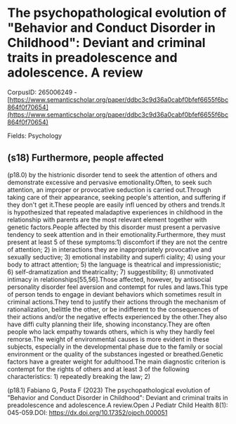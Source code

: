 # The psychopathological evolution of "Behavior and Conduct Disorder in Childhood": Deviant and criminal traits in preadolescence and adolescence. A review

CorpusID: 265006249 - [https://www.semanticscholar.org/paper/ddbc3c9d36a0cabf0bfef6655f6bc864f0f70654](https://www.semanticscholar.org/paper/ddbc3c9d36a0cabf0bfef6655f6bc864f0f70654)

Fields: Psychology

## (s18) Furthermore, people affected
(p18.0) by the histrionic disorder tend to seek the attention of others and demonstrate excessive and pervasive emotionality.Often, to seek such attention, an improper or provocative seduction is carried out.Through taking care of their appearance, seeking people's attention, and suffering if they don't get it.These people are easily infl uenced by others and trends.It is hypothesized that repeated maladaptive experiences in childhood in the relationship with parents are the most relevant element together with genetic factors.People affected by this disorder must present a pervasive tendency to seek attention and in their emotionality.Furthermore, they must present at least 5 of these symptoms:1) discomfort if they are not the centre of attention; 2) in interactions they are inappropriately provocative and sexually seductive; 3) emotional instability and superfi ciality; 4) using your body to attract attention; 5) the language is theatrical and impressionistic; 6) self-dramatization and theatricality; 7) suggestibility; 8) unmotivated intimacy in relationships[55,56].Those affected, however, by antisocial personality disorder feel aversion and contempt for rules and laws.This type of person tends to engage in deviant behaviors which sometimes result in criminal actions.They tend to justify their actions through the mechanism of rationalization, belittle the other, or be indifferent to the consequences of their actions and/or the negative effects experienced by the other.They also have diffi culty planning their life, showing inconstancy.They are often people who lack empathy towards others, which is why they hardly feel remorse.The weight of environmental causes is more evident in these subjects, especially in the developmental phase due to the family or social environment or the quality of the substances ingested or breathed.Genetic factors have a greater weight for adulthood.The main diagnostic criterion is contempt for the rights of others and at least 3 of the following characteristics: 1) repeatedly breaking the law; 2)

(p18.1) Fabiano G, Posta F (2023) The psychopathological evolution of "Behavior and Conduct Disorder in Childhood": Deviant and criminal traits in preadolescence and adolescence.A review.Open J Pediatr Child Health 8(1): 045-059.DOI: https://dx.doi.org/10.17352/ojpch.000051
